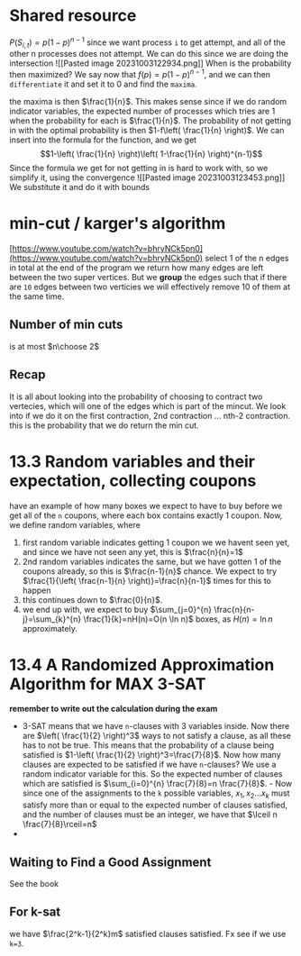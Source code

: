 # Shared resource
$P(S_{i,t})=p(1-p)^{n-1}$ since we want process `i` to get attempt, and all of the other n processes does not attempt. We can do this since we are doing the intersection
![[Pasted image 20231003122934.png]]
When is the probability then maximized? We say now that $f(p)=p(1-p)^{n-1}$, and we can then `differentiate` it and set it to 0 and find the `maxima`.

the maxima is then $\frac{1}{n}$. This makes sense since if we do random indicator variables, the expected number of processes which tries are 1 when the probability for each is $\frac{1}{n}$. The probability of not getting in with the optimal probability is then $1-f\left( \frac{1}{n} \right)$. We can insert into the formula for the function, and we get $$1-\left( \frac{1}{n} \right)\left( 1-\frac{1}{n} \right)^{n-1}$$
Since the formula we get for not getting in is hard to work with, so we simplify it, using the convergence
![[Pasted image 20231003123453.png]]
We substitute it and do it with bounds

# min-cut / karger's algorithm
[https://www.youtube.com/watch?v=bhryNCk5pn0](https://www.youtube.com/watch?v=bhryNCk5pn0)
select 1 of the n edges in total
at the end of the program we return how many edges are left between the two super vertices. But we **group** the edges such that if there are `10` edges between two verticies we will effectively remove 10 of them at the same time.
## Number of min cuts
is at most $n\choose 2$
## Recap
It is all about looking into the probability of choosing to contract two vertecies, which will one of the edges which is part of the mincut. We look into if we do it on the first contraction, 2nd contraction ... nth-2 contraction. this is the probability that we do return the min cut.
# 13.3 Random variables and their expectation, collecting coupons
have an example of how many boxes we expect to have to buy before we get all of the `n` coupons, where each box contains exactly 1 coupon. Now, we define random variables, where
1. first random variable indicates getting 1 coupon we we havent seen yet, and since we have not seen any yet, this is $\frac{n}{n}=1$
2. 2nd random variables indicates the same, but we have gotten 1 of the coupons already, so this is $\frac{n-1}{n}$ chance. We expect to try $\frac{1}{\left( \frac{n-1}{n} \right)}=\frac{n}{n-1}$ times for this to happen
3. this continues down to $\frac{0}{n}$. 
4. we end up with, we expect to buy $\sum_{j=0}^{n} \frac{n}{n-j}=\sum_{k}^{n} \frac{1}{k}=nH(n)=O(n \ln n)$ boxes, as $H(n)=\ln n$ approximately.

# 13.4 A Randomized Approximation Algorithm for MAX 3-SAT
**remember to write out the calculation during the exam**
- 3-SAT means that we have `n`-clauses with 3 variables inside. Now there are $\left( \frac{1}{2} \right)^3$ ways to not satisfy a clause, as all these has to not be true. This means that the probability of a clause being satisfied is $1-\left( \frac{1}{2} \right)^3=\frac{7}{8}$. Now how many clauses are expected to be satisfied if we have `n`-clauses? We use a random indicator variable for this. So the expected number of clauses which are satisfied is $\sum_{i=0}^{n} \frac{7}{8}=n \frac{7}{8}$.
		- Now since one of the assignments to the `k` possible variables, $x_{1}, x_{2}\dots x_{k}$ must satisfy more than or equal to the expected number of clauses satisfied, and the number of clauses must be an integer, we have that $\lceil n \frac{7}{8}\rceil=n$
- 
## Waiting to Find a Good Assignment
See the book
## For k-sat
we have $\frac{2^k-1}{2^k}m$ satisfied clauses satisfied. Fx see if we use `k=3`.